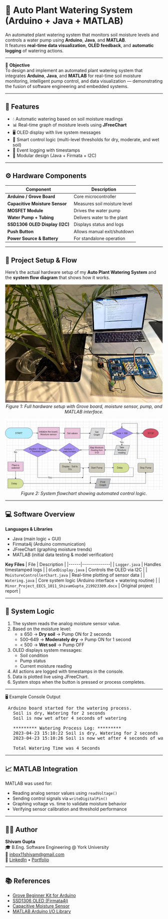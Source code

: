 # 🌿 Auto Plant Watering System (Arduino + Java + MATLAB)

An automated plant watering system that monitors soil moisture levels and controls a water pump using **Arduino**, **Java**, and **MATLAB**.  
It features **real-time data visualization**, **OLED feedback**, and **automatic logging** of watering actions.

---
🎯 **Objective**  
To design and implement an automated plant watering system that integrates **Arduino**, **Java**, and **MATLAB** for real-time soil moisture monitoring, intelligent pump control, and data visualization — demonstrating the fusion of software engineering and embedded systems.


---

## 🧩 Features
- 💧 Automatic watering based on soil moisture readings  
- 📊 Real-time graph of moisture levels using **JFreeChart**  
- 🖥️ OLED display with live system messages  
- 🧠 Smart control logic (multi-level thresholds for dry, moderate, and wet soil)  
- 🧾 Event logging with timestamps  
- 🧱 Modular design (Java + Firmata + I2C)  

---

## ⚙️ Hardware Components
| Component | Description |
|------------|-------------|
| **Arduino / Grove Board** | Core microcontroller |
| **Capacitive Moisture Sensor** | Measures soil moisture level |
| **MOSFET Module** | Drives the water pump |
| **Water Pump + Tubing** | Delivers water to the plant |
| **SSD1306 OLED Display (I2C)** | Displays status and logs |
| **Push Button** | Allows manual exit/shutdown |
| **Power Source & Battery** | For standalone operation |


---


## 🌿 Project Setup & Flow

Here’s the actual hardware setup of my **Auto Plant Watering System** and the **system flow diagram** that shows how it works.

<p align="center">
  <img src="https://github.com/shivammmmg/Auto-Plant-Watering-with-Arduino-and-Matlab/blob/main/Setup.jpg" width="600">
  <br>
  <em>Figure 1: Full hardware setup with Grove board, moisture sensor, pump, and MATLAB interface.</em>
</p>

<p align="center">
  <img src="https://github.com/shivammmmg/Auto-Plant-Watering-with-Arduino-and-Matlab/blob/main/Flowchart.png" width="600">
  <br>
  <em>Figure 2: System flowchart showing automated control logic.</em>
</p>


---

## 💻 Software Overview
**Languages & Libraries**
- Java (main logic + GUI)
- Firmata4j (Arduino communication)
- JFreeChart (graphing moisture trends)
- MATLAB (initial data testing & model verification)

**Key Files**
| File | Description |
|------|--------------|
| `Logger.java` | Handles timestamped logs |
| `OledDisplay.java` | Controls the OLED via I2C |
| `MoistureControllerChart.java` | Real-time plotting of sensor data |
| `Watering.java` | Core system logic (Arduino interface + watering routine) |
| `Minor_Project_EECS_1011_ShivamGupta_219923309.docx` | Original project report |

---

## 🧠 System Logic
1. The system reads the analog moisture sensor value.  
2. Based on the moisture level:
   - ≥ 650 → **Dry soil** → Pump ON for 2 seconds  
   - 500–649 → **Moderately dry** → Pump ON for 1 second  
   - < 500 → **Wet soil** → Pump OFF  
3. OLED displays system messages:
   - Soil condition  
   - Pump status  
   - Current moisture reading  
4. All actions are logged with timestamps in the console.
5. Data is plotted live using JFreeChart.
6. System stops when the button is pressed or process completes.

---
🖥️ Example Console Output
<pre> Arduino board started for the watering process. 
   Soil is dry, Watering for 2 seconds 
   Soil is now wet after 4 seconds of watering 
   
   ********* Watering Process Log: ********* 
   2023-04-23 15:10:22 Soil is dry, Watering for 2 seconds 
   2023-04-23 15:10:26 Soil is now wet after 4 seconds of watering 
   
   Total Watering Time was 4 Seconds </pre>


---

## 📈 MATLAB Integration
MATLAB was used for:
- Reading analog sensor values using `readVoltage()`
- Sending control signals via `writeDigitalPin()`
- Graphing voltage vs. time to validate moisture behavior
- Verifying sensor calibration and threshold performance

---

## 🧑‍💻 Author
**Shivam Gupta**  
🎓 B.Eng. Software Engineering @ York University   
📧 inbox11shivam@gmail.com  
🔗 [LinkedIn](https://linkedin.com/in/shivammmmg) • [Portfolio](https://shivammmmg.com)

---

## 📚 References
- [Grove Beginner Kit for Arduino](https://wiki.seeedstudio.com/Grove-Beginner-Kit-For-Arduino/)  
- [SSD1306 OLED (Firmata4j)](https://github.com/kurbatov/firmata4j)  
- [Capacitive Moisture Sensor](https://www.seeedstudio.com/Grove-Capacitive-Moisture-Sensor-Corrosion-Resistant.html)  
- [MATLAB Arduino I/O Library](https://www.mathworks.com/help/supportpkg/arduinoio/ref/readvoltage.html)

